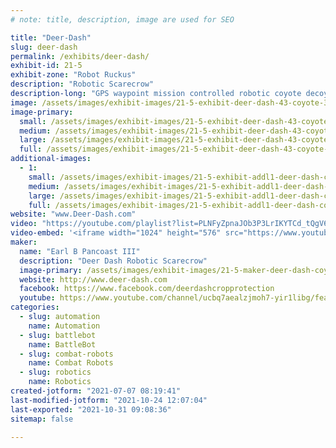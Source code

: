 ```yaml
---
# note: title, description, image are used for SEO

title: "Deer-Dash"
slug: deer-dash
permalink: /exhibits/deer-dash/
exhibit-id: 21-5
exhibit-zone: "Robot Ruckus"
description: "Robotic Scarecrow"
description-long: "GPS waypoint mission controlled robotic coyote decoy for keeping deer out of an area. "
image: /assets/images/exhibit-images/21-5-exhibit-deer-dash-43-coyote-3863-large.jpg
image-primary: 
  small: /assets/images/exhibit-images/21-5-exhibit-deer-dash-43-coyote-3863-small.jpg
  medium: /assets/images/exhibit-images/21-5-exhibit-deer-dash-43-coyote-3863-medium.jpg
  large: /assets/images/exhibit-images/21-5-exhibit-deer-dash-43-coyote-3863-large.jpg
  full: /assets/images/exhibit-images/21-5-exhibit-deer-dash-43-coyote-3863-full.jpg
additional-images: 
  - 1:
    small: /assets/images/exhibit-images/21-5-exhibit-addl1-deer-dash-coy-small.jpg
    medium: /assets/images/exhibit-images/21-5-exhibit-addl1-deer-dash-coy-medium.jpg
    large: /assets/images/exhibit-images/21-5-exhibit-addl1-deer-dash-coy-large.jpg
    full: /assets/images/exhibit-images/21-5-exhibit-addl1-deer-dash-coy-full.jpg
website: "www.Deer-Dash.com"
video: "https://youtube.com/playlist?list=PLNFyZpnaJOb3P3LrIKYTCd_tQgV6N8vfz"
video-embed: '<iframe width="1024" height="576" src="https://www.youtube.com/embed/videoseries?list=PLNFyZpnaJOb3P3LrIKYTCd_tQgV6N8vfz" frameborder="0" allow="accelerometer; autoplay; clipboard-write; encrypted-media; gyroscope; picture-in-picture" allowfullscreen></iframe>'
maker: 
  name: "Earl B Pancoast III"
  description: "Deer Dash Robotic Scarecrow"
  image-primary: /assets/images/exhibit-images/21-5-maker-deer-dash-coyote-medium.jpg
  website: http://www.deer-dash.com
  facebook: https://www.facebook.com/deerdashcropprotection
  youtube: https://www.youtube.com/channel/ucbq7aealzjmoh7-yir1libg/featured
categories: 
  - slug: automation
    name: Automation
  - slug: battlebot
    name: BattleBot
  - slug: combat-robots
    name: Combat Robots
  - slug: robotics
    name: Robotics
created-jotform: "2021-07-07 08:19:41"
last-modified-jotform: "2021-10-24 12:07:04"
last-exported: "2021-10-31 09:08:36"
sitemap: false

---
```

